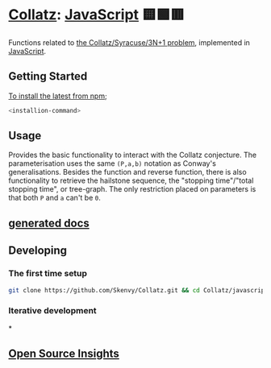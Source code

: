 # [Collatz](https://github.com/Skenvy/Collatz): [JavaScript](https://github.com/Skenvy/Collatz/tree/main/javascript) 🟨🟩🟥
Functions related to [the Collatz/Syracuse/3N+1 problem](https://en.wikipedia.org/wiki/Collatz_conjecture), implemented in [JavaScript](https://tc39.es/ecma262/).
## Getting Started
[To install the latest from npm](<package-website-specific>);
```sh
<installion-command>
```
## Usage
Provides the basic functionality to interact with the Collatz conjecture.
The parameterisation uses the same `(P,a,b)` notation as Conway's generalisations.
Besides the function and reverse function, there is also functionality to retrieve the hailstone sequence, the "stopping time"/"total stopping time", or tree-graph. 
The only restriction placed on parameters is that both `P` and `a` can't be `0`.
## [<lang-docs-name> generated docs](https://skenvy.github.io/Collatz/javascript)
## Developing
### The first time setup
```sh
git clone https://github.com/Skenvy/Collatz.git && cd Collatz/javascript && <localised-setup-command>
```
### Iterative development
*<list-worthwhile-recipes>
## [Open Source Insights](<deps-dev-link>)
